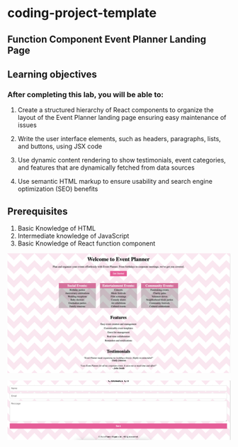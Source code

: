 # coding-project-template
## Function Component Event Planner Landing Page

## Learning objectives
### After completing this lab, you will be able to:

1. Create a structured hierarchy of React components to organize the layout of the Event Planner landing page ensuring easy maintenance of issues

2. Write the user interface elements, such as headers, paragraphs, lists, and buttons, using JSX code

3. Use dynamic content rendering to show testimonials, event categories, and features that are dynamically fetched from data sources

4. Use semantic HTML markup to ensure usability and search engine optimization (SEO) benefits

## Prerequisites
1. Basic Knowledge of HTML
2. Intermediate knowledge of JavaScript
3. Basic Knowledge of React function component


![alt text](image.png)

![alt text](image-1.png)
